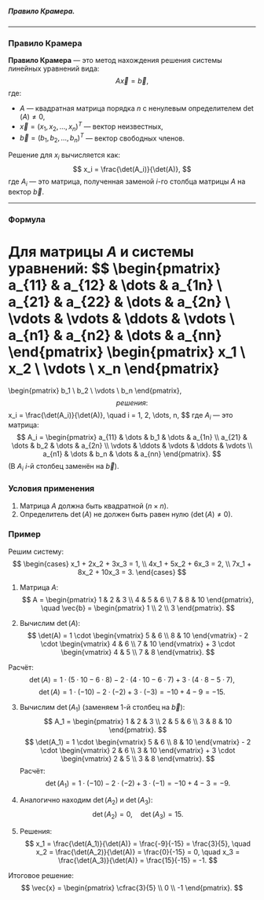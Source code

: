 ##### Правило Крамера.
---
### Правило Крамера
**Правило Крамера** — это метод нахождения решения системы линейных уравнений вида:
$$
A \vec{x} = \vec{b},
$$
где:
- $A$ — квадратная матрица порядка $n$ с ненулевым определителем $\det(A) \neq 0$,
- $\vec{x} = (x_1, x_2, \dots, x_n)^T$ — вектор неизвестных,
- $\vec{b} = (b_1, b_2, \dots, b_n)^T$ — вектор свободных членов.

Решение для $x_i$ вычисляется как:
$$
x_i = \frac{\det(A_i)}{\det(A)},
$$
где $A_i$ — это матрица, полученная заменой $i$-го столбца матрицы $A$ на вектор $\vec{b}$.

---

### Формула
Для матрицы $A$ и системы уравнений:
$$
\begin{pmatrix}
a_{11} & a_{12} & \dots & a_{1n} \\
a_{21} & a_{22} & \dots & a_{2n} \\
\vdots & \vdots & \ddots & \vdots \\
a_{n1} & a_{n2} & \dots & a_{nn}
\end{pmatrix}
\begin{pmatrix}
x_1 \\ x_2 \\ \vdots \\ x_n
\end{pmatrix}
=
\begin{pmatrix}
b_1 \\ b_2 \\ \vdots \\ b_n
\end{pmatrix},
$$
решения:
$$
x_i = \frac{\det(A_i)}{\det(A)}, \quad i = 1, 2, \dots, n,
$$
где $A_i$ — это матрица:
$$
A_i =
\begin{pmatrix}
a_{11} & \dots & b_1 & \dots & a_{1n} \\
a_{21} & \dots & b_2 & \dots & a_{2n} \\
\vdots & \ddots & \vdots & \ddots & \vdots \\
a_{n1} & \dots & b_n & \dots & a_{nn}
\end{pmatrix}.
$$
(В $A_i$ $i$-й столбец заменён на $\vec{b}$).

### Условия применения

1. Матрица $A$ должна быть квадратной ($n \times n$).
2. Определитель $\det(A)$ не должен быть равен нулю ($\det(A) \neq 0$).

### Пример

Решим систему:
$$
\begin{cases}
x_1 + 2x_2 + 3x_3 = 1, \\
4x_1 + 5x_2 + 6x_3 = 2, \\
7x_1 + 8x_2 + 10x_3 = 3.
\end{cases}
$$
1. Матрица $A$:
$$
A =
\begin{pmatrix}
1 & 2 & 3 \\
4 & 5 & 6 \\
7 & 8 & 10
\end{pmatrix}, \quad
\vec{b} =
\begin{pmatrix}
1 \\ 2 \\ 3
\end{pmatrix}.
$$

2. Вычислим $\det(A)$:
$$
\det(A) = 1 \cdot \begin{vmatrix} 5 & 6 \\ 8 & 10 \end{vmatrix} - 2 \cdot \begin{vmatrix} 4 & 6 \\ 7 & 10 \end{vmatrix} + 3 \cdot \begin{vmatrix} 4 & 5 \\ 7 & 8 \end{vmatrix}.
$$

Расчёт:
$$
\det(A) = 1 \cdot (5 \cdot 10 - 6 \cdot 8) - 2 \cdot (4 \cdot 10 - 6 \cdot 7) + 3 \cdot (4 \cdot 8 - 5 \cdot 7),
$$
$$
\det(A) = 1 \cdot (-10) - 2 \cdot (-2) + 3 \cdot (-3) = -10 + 4 - 9 = -15.
$$


3. Вычислим $\det(A_1)$ (заменяем 1-й столбец на $\vec{b}$):
$$
A_1 =
\begin{pmatrix}
1 & 2 & 3 \\
2 & 5 & 6 \\
3 & 8 & 10
\end{pmatrix}.
$$
$$
\det(A_1) = 1 \cdot \begin{vmatrix} 5 & 6 \\ 8 & 10 \end{vmatrix} - 2 \cdot \begin{vmatrix} 2 & 6 \\ 3 & 10 \end{vmatrix} + 3 \cdot \begin{vmatrix} 2 & 5 \\ 3 & 8 \end{vmatrix}.
$$
Расчёт:
$$
\det(A_1) = 1 \cdot (-10) - 2 \cdot (-2) + 3 \cdot (-1) = -10 + 4 - 3 = -9.
$$

4. Аналогично находим $\det(A_2)$ и $\det(A_3)$:
$$
\det(A_2) = 0, \quad \det(A_3) = 15.
$$

5. Решения:
$$
x_1 = \frac{\det(A_1)}{\det(A)} = \frac{-9}{-15} = \frac{3}{5}, \quad
x_2 = \frac{\det(A_2)}{\det(A)} = \frac{0}{-15} = 0, \quad
x_3 = \frac{\det(A_3)}{\det(A)} = \frac{15}{-15} = -1.
$$

Итоговое решение:
$$
\vec{x} =
\begin{pmatrix}
\cfrac{3}{5} \\ 0 \\ -1
\end{pmatrix}.
$$
